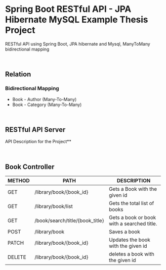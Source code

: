 
# Spring Boot RESTful API - JPA Hibernate MySQL Example Thesis Project #

RESTful API using Spring Boot, JPA hibernate and Mysql, ManyToMany bidirectional mapping

&nbsp;

## Relation ## 

### Bidirectional Mapping ### 

* Book - Author (Many-To-Many)
* Book - Category (Many-To-Many)

&nbsp;

## RESTful API Server ##
API Description for the Project**

&nbsp;

## Book Controller ##
METHOD | PATH | DESCRIPTION 
------------|-----|------------
GET | /library/book/{book_id} | Gets a Book with the given id
GET | /library/book/list | Gets the total list of books
GET | /book/search/title/{book_title} | Gets a book or book with a searched title.
POST | /library/book | Saves a book
PATCH | /library/book/{book_id} | Updates the book with the given id
DELETE | /library/book/{book_id} | deletes a book with the given id
 

